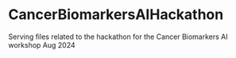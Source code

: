 # CancerBiomarkersAIHackathon
Serving files related to the hackathon for the Cancer Biomarkers AI workshop Aug 2024
